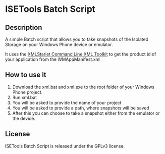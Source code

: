 ISETools Batch Script
=====================

Description
---------------------
A simple Batch script that allows you to take snapshots of the Isolated Storage on your Windows Phone device or emulator.

It uses the [XMLStarlet Command Line XML Toolkit](http://xmlstar.sourceforge.net/) to get the product id of your application from the WMAppManifest.xml

How to use it
---------------------
1. Download the xml.bat and xml.exe to the root folder of your Windows Phone project.
2. Run xml.bat
3. You will be asked to provide the name of your project
4. You will be asked to provide a path, where snapshots will be saved
5. After this you can choose to take a snapshot either from the emulator or the device.


License
---------------------
ISETools Batch Script is released under the GPLv3 license.

